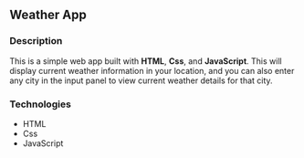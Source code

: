 ## Weather App

### Description

This is a simple web app built with **HTML**, **Css**, and **JavaScript**. This will display current weather information in your location, and you can also enter any city in the input panel to view current weather details for that city.

### Technologies

- HTML
- Css
- JavaScript
